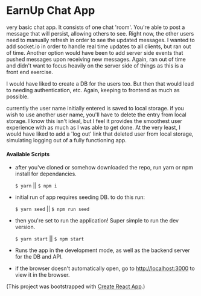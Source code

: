 # EarnUp Chat App

very basic chat app. It consists of one chat 'room'. You're able to post a message that will persist, allowing others to see. Right now, the other users need to manually refresh in order to see the updated messages. I wanted to add socket.io in order to handle real time updates to all clients, but ran out of time. Another option would have been to add server side events that pushed messages upon receiving new messages. Again, ran out of time and didn't want to focus heavily on the server side of things as this is a front end exercise.

I would have liked to create a DB for the users too. But then that would lead to needing authentication, etc. Again, keeping to frontend as much as possible.

currently the user name initially entered is saved to local storage. if you wish to use another user name, you'll have to delete the entry from local storage. I know this isn't ideal, but I feel it provides the smoothest user experience with as much as I was able to get done. At the very least, I would have liked to add a 'log out' link that deleted user from local storage, simulating logging out of a fully functioning app.

#### Available Scripts
- after you've cloned or somehow downloaded the repo, run yarn or npm install for dependancies.

    `$ yarn` || `$ npm i`

- initial run of app requires seeding DB. to do this run:

    `$ yarn seed` || `$ npm run seed`

- then you're set to run the application! Super simple to run the dev version.

    `$ yarn start` || `$ npm start`

- Runs the app in the development mode, as well as the backend server for the DB and API.

- if the browser doesn't automatically open, go to [http://localhost:3000](http://localhost:3000) to view it in the browser.

(This project was bootstrapped with [Create React App](https://github.com/facebook/create-react-app).)
